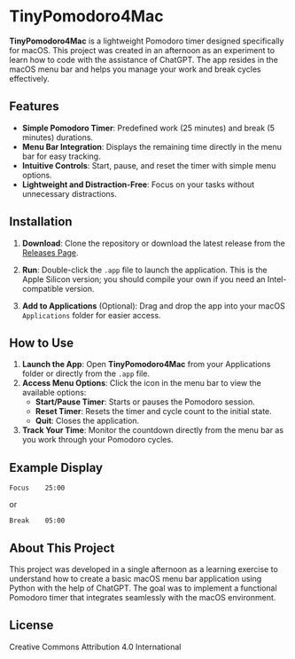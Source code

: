 # TinyPomodoro4Mac

**TinyPomodoro4Mac** is a lightweight Pomodoro timer designed specifically for macOS. This project was created in an afternoon as an experiment to learn how to code with the assistance of ChatGPT. The app resides in the macOS menu bar and helps you manage your work and break cycles effectively.

## Features

- **Simple Pomodoro Timer**: Predefined work (25 minutes) and break (5 minutes) durations.
- **Menu Bar Integration**: Displays the remaining time directly in the menu bar for easy tracking.
- **Intuitive Controls**: Start, pause, and reset the timer with simple menu options.
- **Lightweight and Distraction-Free**: Focus on your tasks without unnecessary distractions.

## Installation

1. **Download**: Clone the repository or download the latest release from the [Releases Page](https://github.com/USERNAME/TinyPomodoro4Mac/releases).

2. **Run**: Double-click the `.app` file to launch the application. This is the Apple Silicon version; you should compile your own if you need an Intel-compatible version. 

3. **Add to Applications** (Optional): Drag and drop the app into your macOS `Applications` folder for easier access.

## How to Use

1. **Launch the App**: Open **TinyPomodoro4Mac** from your Applications folder or directly from the `.app` file.
2. **Access Menu Options**: Click the icon in the menu bar to view the available options:
   - **Start/Pause Timer**: Starts or pauses the Pomodoro session.
   - **Reset Timer**: Resets the timer and cycle count to the initial state.
   - **Quit**: Closes the application.
3. **Track Your Time**: Monitor the countdown directly from the menu bar as you work through your Pomodoro cycles.

## Example Display

```
Focus    25:00
```

or

```
Break    05:00
```

## About This Project

This project was developed in a single afternoon as a learning exercise to understand how to create a basic macOS menu bar application using Python with the help of ChatGPT. The goal was to implement a functional Pomodoro timer that integrates seamlessly with the macOS environment.

## License

Creative Commons Attribution 4.0 International 
